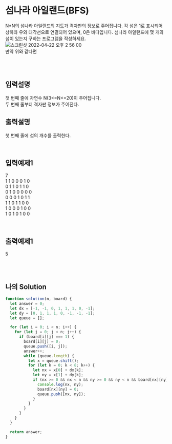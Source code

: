 # 섬나라 아일랜드(BFS)

N\*N의 섬나라 아일랜드의 지도가 격자판의 정보로 주어집니다. 각 섬은 1로 표시되어 상하좌 우와 대각선으로 연결되어 있으며, 0은 바다입니다. 섬나라 아일랜드에 몇 개의 섬이 있는지 구하는 프로그램을 작성하세요.
<br/>
![스크린샷 2022-04-22 오후 2 56 00](https://user-images.githubusercontent.com/68778883/164612333-1b1460c0-01b7-4001-ad8b-6770820298b4.png)<br/>
만약 위와 같다면

<br/>
<br/>

## 입력설명

첫 번째 줄에 자연수 N(3<=N<=20)이 주어집니다.<br/>
두 번째 줄부터 격자판 정보가 주어진다.

## 출력설명

첫 번째 줄에 섬의 개수를 출력한다.

<br/>

## 입력예제1

7<br/>
1 1 0 0 0 1 0<br/>
0 1 1 0 1 1 0<br/>
0 1 0 0 0 0 0<br/>
0 0 0 1 0 1 1<br/>
1 1 0 1 1 0 0<br/>
1 0 0 0 1 0 0<br/>
1 0 1 0 1 0 0

<br/>

## 출력예제1

5

<br/>
<br/>

## 나의 Solution

```javascript
function solution(n, board) {
  let answer = 0;
  let dx = [-1, -1, 0, 1, 1, 1, 0, -1];
  let dy = [0, 1, 1, 1, 0, -1, -1, -1];
  let queue = [];

  for (let i = 0; i < n; i++) {
    for (let j = 0; j < n; j++) {
      if (board[i][j] === 1) {
        board[i][j] = 0;
        queue.push([i, j]);
        answer++;
        while (queue.length) {
          let x = queue.shift();
          for (let k = 0; k < 8; k++) {
            let nx = x[0] + dx[k];
            let ny = x[1] + dy[k];
            if (nx >= 0 && nx < n && ny >= 0 && ny < n && board[nx][ny] === 1) {
              console.log(nx, ny);
              board[nx][ny] = 0;
              queue.push([nx, ny]);
            }
          }
        }
      }
    }
  }

  return answer;
}
```
